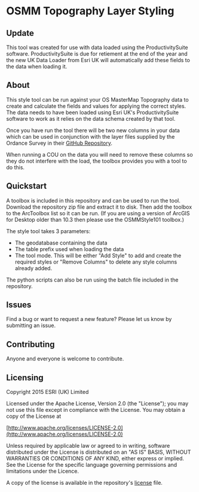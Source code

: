 OSMM Topography Layer Styling
============
## Update
This tool was created for use with data loaded using the ProductivitySuite software. ProductivitySuite is due for retiement at the end of the year and the new UK Data Loader from Esri UK will automatically add these fields to the data when loading it.


## About
This style tool can be run against your OS MasterMap Topography data to create and calculate the fields and values for applying the correct styles. The data needs to have been loaded using Esri UK's ProductivitySuite software to work as it relies on the data schema created by that tool.

Once you have run the tool there will be two new columns in your data which can be used in conjunction with the layer files supplied by the Ordance Survey in their [GitHub Repository](https://github.com/OrdnanceSurvey/OSMM-Topography-Layer-stylesheets/tree/master/Schema%20version%209/Stylesheets/ESRI%20stylesheets%20(LYR)).

When running a COU on the data you will need to remove these columns so they do not interfere with the load, the toolbox provides you with a tool to do this.

## Quickstart

A toolbox is included in this repository and can be used to run the tool. Download the repository zip file and extract it to disk. Then add the toolbox to the ArcToolbox list so it can be run. (If you are using a version of ArcGIS for Desktop older than 10.3 then please use the OSMMStyle101 toolbox.)

The style tool takes 3 parameters:

- The geodatabase containing the data
- The table prefix used when loading the data
- The tool mode. This will be either "Add Style" to add and create the required styles or "Remove Columns" to delete any style columns already added.

The python scripts can also be run using the batch file included in the repository. 

## Issues

Find a bug or want to request a new feature?  Please let us know by submitting an issue.

## Contributing

Anyone and everyone is welcome to contribute.

## Licensing

Copyright 2015 ESRI (UK) Limited

Licensed under the Apache License, Version 2.0 (the "License"); you may not use this file except in compliance with the License. You may obtain a copy of the License at

[http://www.apache.org/licenses/LICENSE-2.0](http://www.apache.org/licenses/LICENSE-2.0)

Unless required by applicable law or agreed to in writing, software distributed under the License is distributed on an "AS IS" BASIS, WITHOUT WARRANTIES OR CONDITIONS OF ANY KIND, either express or implied. See the License for the specific language governing permissions and limitations under the Licence.

A copy of the license is available in the repository's [license](LICENSE) file.
